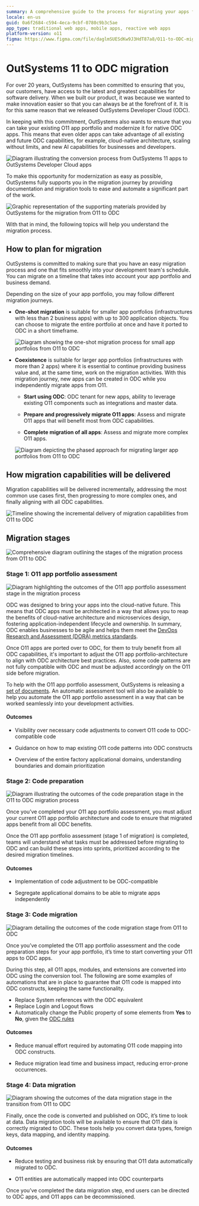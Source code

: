 ```yaml
---
summary: A comprehensive guide to the process for migrating your apps from O11 to OutSystems Developer Cloud (ODC), including planning, phased migration, and the support available from documentation.
locale: en-us
guid: 0a6f2684-c594-4eca-9cbf-0780c9b3c5ae
app_type: traditional web apps, mobile apps, reactive web apps
platform-version: o11
figma: https://www.figma.com/file/daglmSUESdKw9J3HdT87a8/O11-to-ODC-migration?type=design&node-id=20%3A241&mode=design&t=IqPW9GPcaNRalD3r-1
---
```


# OutSystems 11 to ODC migration

For over 20 years, OutSystems has been committed to ensuring that you, our customers, have access to the latest and greatest capabilities for software delivery. When we built our product, it was because we wanted to make innovation easier so that you can always be at the forefront of it. It is for this same reason that we released OutSystems Developer Cloud (ODC).

In keeping with this commitment, OutSystems also wants to ensure that you can take your existing O11 app portfolio and modernize it for native ODC apps. This means that even older apps can take advantage of all existing and future ODC capabilities, for example, cloud-native architecture, scaling without limits, and new AI capabilities for businesses and developers.

![Diagram illustrating the conversion process from OutSystems 11 apps to OutSystems Developer Cloud apps](images/app-conversion-diag.png "O11 to ODC App Conversion Diagram")

To make this opportunity for modernization as easy as possible, OutSystems fully supports you in the migration journey by providing documentation and migration tools to ease and automate a significant part of the work.

![Graphic representation of the supporting materials provided by OutSystems for the migration from O11 to ODC](images/o11-odc-migration-kit-diag.png "O11 to ODC Migration Support Material")

With that in mind, the following topics will help you understand the migration process.

## How to plan for migration

OutSystems is committed to making sure that you have an easy migration process and one that fits smoothly into your development team's schedule. You can migrate on a timeline that takes into account your app portfolio and business demand.

Depending on the size of your app portfolio, you may follow different migration journeys. 

* **One-shot migration** is suitable for smaller app portfolios (infrastructures with less than 2 business apps) with up to 300 application objects. You can choose to migrate the entire portfolio at once and have it ported to ODC in a short timeframe.

    ![Diagram showing the one-shot migration process for small app portfolios from O11 to ODC](images/one-shot-migration-diag.png "One-Shot Migration Diagram")

* **Coexistence**  is suitable for larger app portfolios (infrastructures with more than 2 apps) where it is essential to continue providing business value and, at the same time, work on the migration activities. With this migration journey, new apps can be created in ODC while you independently migrate apps from O11.

    * **Start using ODC**: ODC tenant for new apps, ability to leverage existing O11 components such as integrations and master data.

    * **Prepare and progressively migrate O11 apps**: Assess and migrate O11 apps that will benefit most from ODC capabilities.

    * **Complete migration of all apps**: Assess and migrate more complex O11 apps.

    ![Diagram depicting the phased approach for migrating larger app portfolios from O11 to ODC](images/migration-phased-approach-diag.png "Phased Approach to Migration Diagram")

## How migration capabilities will be delivered

Migration capabilities will be delivered incrementally, addressing the most common use cases first, then progressing to more complex ones, and finally aligning with all ODC capabilities. 

![Timeline showing the incremental delivery of migration capabilities from O11 to ODC](images/migration-toolkit-value.png "Migration Capabilities Delivery Timeline")

## Migration stages

![Comprehensive diagram outlining the stages of the migration process from O11 to ODC](images/migration-process-diag.png "Overall Migration Process Diagram")

### Stage 1: O11 app portfolio assessment

![Diagram highlighting the outcomes of the O11 app portfolio assessment stage in the migration process](images/migration-process-step-1-diag.png "O11 App Portfolio Assessment Outcomes")

ODC was designed to bring your apps into the cloud-native future. This means that ODC apps must be architected in a way that allows you to reap the benefits of cloud-native architecture and microservices design, fostering application-independent lifecycle and ownership. In summary, ODC enables businesses to be agile and helps them meet the [DevOps Research and Assessment (DORA) metrics standards](https://dora.dev/).

Once O11 apps are ported over to ODC, for them to truly benefit from all ODC capabilities, it's important to adjust the O11 app portfolio-architecture to align with ODC architecture best practices.  Also, some code patterns are not fully compatible with ODC and must be adjusted accordingly on the O11 side before migration.

To help with the O11 app portfolio assessment, OutSystems is releasing a [set of documents](../migration-to-odc/preparation/process.md). An automatic assessment tool will also be available to help you automate the O11 app portfolio assessment in a way that can be worked seamlessly into your development activities.

#### Outcomes

* Visibility over necessary code adjustments to convert O11 code to ODC-compatible code

* Guidance on how to map existing O11 code patterns into ODC constructs

* Overview of the entire factory applicational domains, understanding boundaries and domain prioritization

### Stage 2: Code preparation

![Diagram illustrating the outcomes of the code preparation stage in the O11 to ODC migration process](images/migration-process-step-2-diag.png "Code Preparation Outcomes")

Once you’ve completed your O11 app portfolio assessment, you must adjust your current O11 app portfolio architecture and code to ensure that migrated apps benefit from all ODC benefits. 

Once the O11 app portfolio assessment (stage 1 of migration) is completed, teams will understand what tasks must be addressed before migrating to ODC and can build these steps into sprints, prioritized according to the desired migration timelines.

#### Outcomes

* Implementation of code adjustment to be ODC-compatible

* Segregate applicational domains to be able to migrate apps independently

### Stage 3: Code migration

![Diagram detailing the outcomes of the code migration stage from O11 to ODC](images/migration-process-step-3-diag.png "Code Migration Outcomes")

Once you’ve completed the O11 app portfolio assessment and the code preparation steps for your app portfolio, it’s time to start converting your O11 apps to ODC apps.

During this step, all O11 apps, modules, and extensions are converted into ODC using the conversion tool. The following are some examples of automations that are in place to guarantee that O11 code is mapped into ODC constructs, keeping the same functionality.

* Replace System references with the ODC equivalent
* Replace Login and Logout flows
* Automatically change the Public property of some elements from **Yes** to **No**, given the [ODC rules](https://success.outsystems.com/documentation/outsystems_developer_cloud/building_apps/app_architecture/reuse_elements_across_apps/)

#### Outcomes

* Reduce manual effort required by automating O11 code mapping into ODC constructs.

* Reduce migration lead time and business impact, reducing error-prone occurrences.

### Stage 4: Data migration

![Diagram showing the outcomes of the data migration stage in the transition from O11 to ODC](images/migration-process-step-4-diag.png "Data Migration Outcomes")

Finally, once the code is converted and published on ODC, it’s time to look at data. Data migration tools will be available to ensure that O11 data is correctly migrated to ODC. These tools help you convert data types, foreign keys, data mapping, and identity mapping.

#### Outcomes

* Reduce testing and business risk by ensuring that O11 data automatically migrated to ODC.

* O11 entities are automatically mapped into ODC counterparts

Once you’ve completed the data migration step, end users can be directed to ODC apps, and O11 apps can be decommissioned.
